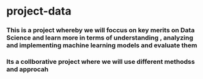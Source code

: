# project-data
### This is a project whereby we will foccus on key merits on Data Science and learn more in terms of understanding , analyzing and implementing machine learning models and evaluate them
### Its a collborative project where we will use different methodss and approcah 
